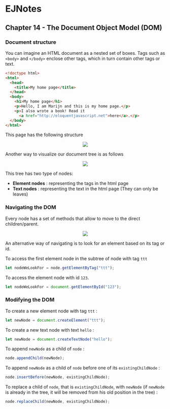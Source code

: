 # EJNotes

## Chapter 14 - The Document Object Model (DOM)

### Document structure

You can imagine an HTML document as a nested set of boxes. 
Tags such as `<body>` and `</body>` enclose other tags, which in turn contain other tags or text.

```html
<!doctype html>
<html>
  <head>
    <title>My home page</title>
  </head>
  <body>
    <h1>My home page</h1>
    <p>Hello, I am Marijn and this is my home page.</p>
    <p>I also wrote a book! Read it
      <a href="http://eloquentjavascript.net">here</a>.</p>
  </body>
</html>
```

This page has the following structure

<p align="center">
  <img src="https://eloquentjavascript.net/img/html-boxes.svg">
</p>

Another way to visualize our document tree is as follows

<p align="center">
  <img src="https://eloquentjavascript.net/img/html-tree.svg">
</p>

This tree has two type of nodes:

- **Element nodes** : representing the tags in the html page 
- **Text nodes** : representing the text in the html page (They can only be leaves)

### Navigating the DOM

Every node has a set of methods that allow to move to the direct children/parent.

<p align="center">
  <img src="https://eloquentjavascript.net/img/html-links.svg">
</p>

An alternative way of navigating is to look for an element based on its tag or id.

To access the first element node in the subtree of node with tag `ttt`

```javascript 
let nodeWeLookFor = node.getElementByTag("ttt");
```

To access the element node with id `123`.

```javascript
let nodeWeLookFor = document.getElementById("123");
```

### Modifying the DOM

To create a new element node with tag `ttt` :

```javascript
let newNode = document.createElement("ttt");
```

To create a new text node with text `hello` :

```javascript
let newNode = document.createTextNode("hello");
```

To append `newNode` as a child of `node` :

```javascript
node.appendChild(newNode);
```

To append `newNode` as a child of `node` before one of its `existingChildNode` :

```javascript
node.insertBefore(newNode, existingChildNode);
```

To replace a child of `node`, that is `existingChildNode`, with `newNode` 
(if `newNode` is already in the tree, it will be removed from his old position in the tree) :

```javascript
node.replaceChild(newNode, existingChildNode);
```


